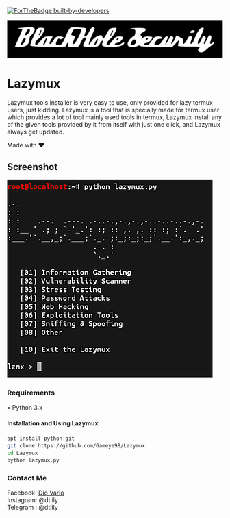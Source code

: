 [![ForTheBadge built-by-developers](http://ForTheBadge.com/images/badges/built-by-developers.svg)](https://github.com/Gameye98)  

[![BlackHole Security](core/gitbhs.svg)](https://github.com/BlackHoleSecurity)

# Lazymux
Lazymux tools installer is very easy to use, only provided for lazy termux users, just kidding.
Lazymux is a tool that is specially made for termux user which provides a lot of tool mainly used tools in termux, Lazymux install any of the given tools provided by it from itself with just one click, and Lazymux always get updated.

Made with ❤️

## Screenshot
<img src="core/lazymux.png">

### Requirements
• Python 3.x

#### Installation and Using Lazymux
```bash
apt install python git
git clone https://github.com/Gameye98/Lazymux
cd Lazymux
python lazymux.py
```

### Contact Me
Facebook: [Dio Vario](https://www.facebook.com/100042910716603)  
Instagram: @dtlily  
Telegram : @dtlily  